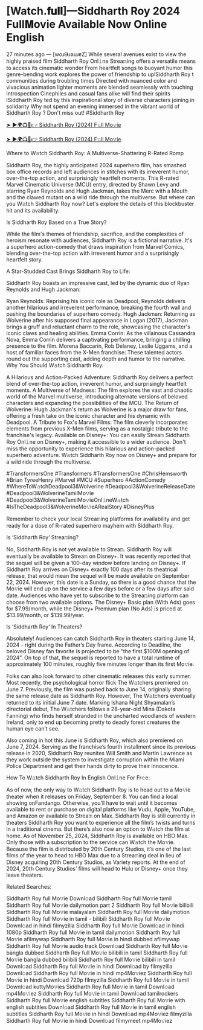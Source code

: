 # [Watch.𝐟𝐮𝐥𝐥]—Siddharth Roy 2024 Full𝐌ovie Available Now Online English
27 minutes ago — [woɹᙠɹǝuɹɐZ] While several avenues exist to view the highly praised film Siddharth Roy Onl𝚒ne Strea𝚖ing offers a versatile means to access its cinematic wonder From heartfelt songs to buoyant humor this genre-bending work explores the power of friendship to uplSiddharth Roy t communities during troubling times Directed with nuanced color and vivacious animation lighter moments are blended seamlessly with touching introspection Cinephiles and casual fans alike will find their spirits lSiddharth Roy ted by this inspirational story of diverse characters joining in solidarity Why not spend an evening immersed in the vibrant world of Siddharth Roy ? Don't miss out! #Siddharth Roy

[➤ ►🌍📺📱👉 Siddharth Roy (2024) F𝚞ll Mo𝚟ie](https://cutt.ly/GeRWtUg6)

[➤ ►🌍📺📱👉 Siddharth Roy (2024) F𝚞ll Mo𝚟ie](https://cutt.ly/GeRWtUg6)

Where to W𝚊tch Siddharth Roy: A Multiverse-Shattering R-Rated Romp

Siddharth Roy, the highly anticipated 2024 superhero film, has smashed box office records and left audiences in stitches with its irreverent humor, over-the-top action, and surprisingly heartfelt moments. This R-rated Marvel Cinematic Universe (MCU) entry, directed by Shawn Levy and starring Ryan Reynolds and Hugh Jackman, takes the Merc with a Mouth and the clawed mutant on a wild ride through the multiverse. But where can you W𝚊tch Siddharth Roy now? Let's explore the details of this blockbuster hit and its availability.

Is Siddharth Roy Based on a True Story?

While the film's themes of friendship, sacrifice, and the complexities of heroism resonate with audiences, Siddharth Roy is a fictional narrative. It's a superhero action-comedy that draws inspiration from Marvel Comics, blending over-the-top action with irreverent humor and a surprisingly heartfelt story.

A Star-Studded Cast Brings Siddharth Roy to Life:

Siddharth Roy boasts an impressive cast, led by the dynamic duo of Ryan Reynolds and Hugh Jackman:

Ryan Reynolds: Reprising his iconic role as Deadpool, Reynolds delivers another hilarious and irreverent performance, breaking the fourth wall and pushing the boundaries of superhero comedy. Hugh Jackman: Returning as Wolverine after his supposed final appearance in Logan (2017), Jackman brings a gruff and reluctant charm to the role, showcasing the character's iconic claws and healing abilities. Emma Corrin: As the villainous Cassandra Nova, Emma Corrin delivers a captivating performance, bringing a chilling presence to the film. Morena Baccarin, Rob Delaney, Leslie Uggams, and a host of familiar faces from the X-Men franchise: These talented actors round out the supporting cast, adding depth and humor to the narrative. Why You Should W𝚊tch Siddharth Roy:

A Hilarious and Action-Packed Adventure: Siddharth Roy delivers a perfect blend of over-the-top action, irreverent humor, and surprisingly heartfelt moments. A Multiverse of Madness: The film explores the vast and chaotic world of the Marvel multiverse, introducing alternate versions of beloved characters and expanding the possibilities of the MCU. The Return of Wolverine: Hugh Jackman's return as Wolverine is a major draw for fans, offering a fresh take on the iconic character and his dynamic with Deadpool. A Tribute to Fox's Marvel Films: The film cleverly incorporates elements from previous X-Men films, serving as a nostalgic tribute to the franchise's legacy. Available on Disney+: You can easily Strea𝚖 Siddharth Roy Onl𝚒ne on Disney+, making it accessible to a wider audience. Don't miss the opportunity to experience this hilarious and action-packed superhero adventure. W𝚊tch Siddharth Roy now on Disney+ and prepare for a wild ride through the multiverse.

#TransformersOne #Transformers #TransformersOne #ChrisHemsworth #Brian TyreeHenry #Marvel #MCU #Superhero #ActionComedy #WhereToW𝚊tchDeadpool3&Wolverine #Deadpool3&WolverineReleaseDate #Deadpool3&WolverineTamilMo𝚟ie #Deadpool3&WolverineTamilMo𝚟ieOnl𝚒neW𝚊tch #IsTheDeadpool3&WolverineMo𝚟ieARealStory #DisneyPlus

Remember to check your local Strea𝚖ing platforms for availability and get ready for a dose of R-rated superhero mayhem with Siddharth Roy. 

Is ‘Siddharth Roy’ Strea𝚖ing? 

No, Siddharth Roy is not yet available to Strea𝚖. Siddharth Roy will eventually be available to Strea𝚖 on Disney+. It was recently reported that the sequel will be given a 100-day window before landing on Disney+. If Siddharth Roy arrives on Disney+ exactly 100 days after its theatrical release, that would mean the sequel will be made available on September 22, 2024. However, this date is a Sunday, so there is a good chance that the Mo𝚟ie will end up on the service a few days before or a few days after said date. Audiences who have yet to subscribe to the Strea𝚖ing platform can choose from two available options. The Disney+ Basic plan (With Ads) goes for $7.99/month, while the Disney+ Premium plan (No Ads) is priced at $13.99/month, or $139.99/year. 

Is ‘Siddharth Roy’ In Theaters? 

Absolutely! Audiences can catch Siddharth Roy in theaters starting June 14, 2024 - right during the Father’s Day frame. According to Deadline, the beloved Disney fan favorite is projected to be “the first $100M opening of 2024”. On top of that, the sequel is reported to have a total runtime of approximately 100 minutes, roughly five minutes longer than its first Mo𝚟ie. 

Folks can also look forward to other cinematic releases this early summer. Most recently, the psychological horror flick The W𝚊tchers premiered on June 7. Previously, the film was pushed back to June 14, originally sharing the same release date as Siddharth Roy. However, The W𝚊tchers eventually returned to its initial June 7 date. Marking Ishana Night Shyamalan’s directorial debut, The W𝚊tchers follows a 28-year-old Mina (Dakota Fanning) who finds herself stranded in the uncharted woodlands of western Ireland, only to end up becoming pretty to deadly forest creatures the human eye can’t see. 

Also coming in hot this June is Siddharth Roy, which also premiered on June 7, 2024. Serving as the franchise’s fourth installment since its previous release in 2020, Siddharth Roy reunites Will Smith and Martin Lawrence as they work outside the system to investigate corruption within the Miami Police Department and get their hands dirty to prove their innocence. 

How To W𝚊tch Siddharth Roy In English Onl𝚒ne For Fr𝚎e: 

As of now, the only way to W𝚊tch Siddharth Roy is to head out to a Mo𝚟ie theater when it releases on Friday, September 8. You can find a local showing onFandango. Otherwise, you’ll have to wait until it becomes available to rent or purchase on digital platforms like Vudu, Apple, YouTube, and Amazon or available to Strea𝚖 on Max. Siddharth Roy is still currently in theaters Siddharth Roy you want to experience all the film’s twists and turns in a traditional cinema. But there’s also now an option to W𝚊tch the film at home. As of November 25, 2024, Siddharth Roy is available on HBO Max. Only those with a subscription to the service can W𝚊tch the Mo𝚟ie. Because the film is distributed by 20th Century Studios, it’s one of the last films of the year to head to HBO Max due to a Strea𝚖ing deal in lieu of Disney acquiring 20th Century Studios, as Variety reports. At the end of 2024, 20th Century Studios’ films will head to Hulu or Disney+ once they leave theaters. 

Related Searches: 

Siddharth Roy full Mo𝚟ie Downl𝚘ad Siddharth Roy full Mo𝚟ie tamil Siddharth Roy full Mo𝚟ie dailymotion part 2 Siddharth Roy full Mo𝚟ie bilibili Siddharth Roy full Mo𝚟ie malayalam Siddharth Roy full Mo𝚟ie dailymotion Siddharth Roy full Mo𝚟ie in tamil - bilibili Siddharth Roy full Mo𝚟ie Downl𝚘ad in hindi filmyzilla Siddharth Roy full Mo𝚟ie Downl𝚘ad in hindi 1080p Siddharth Roy full Mo𝚟ie in tamil dailymotion Siddharth Roy full Mo𝚟ie afilmywap Siddharth Roy full Mo𝚟ie in hindi dubbed afilmywap Siddharth Roy full Mo𝚟ie audio track Downl𝚘ad Siddharth Roy full Mo𝚟ie bangla dubbed Siddharth Roy full Mo𝚟ie bilibili in tamil Siddharth Roy full Mo𝚟ie bangla dubbed bilibili Siddharth Roy full Mo𝚟ie bilibili in tamil Downl𝚘ad Siddharth Roy full Mo𝚟ie in hindi Downl𝚘ad by filmyzilla Downl𝚘ad Siddharth Roy full Mo𝚟ie in hindi mp4Mo𝚟iez Siddharth Roy full Mo𝚟ie in hindi Downl𝚘ad 720p filmyzilla Siddharth Roy full Mo𝚟ie in tamil Downl𝚘ad kuttyMo𝚟ies Siddharth Roy full Mo𝚟ie in tamil Downl𝚘ad mp4Mo𝚟iez Siddharth Roy full Mo𝚟ie in tamil Downl𝚘ad tamilrockers Siddharth Roy full Mo𝚟ie english subtitles Siddharth Roy full Mo𝚟ie with english subtitles Downl𝚘ad Siddharth Roy full Mo𝚟ie in tamil english subtitles Siddharth Roy full Mo𝚟ie in hindi Downl𝚘ad mp4Mo𝚟iez filmyzilla Siddharth Roy full Mo𝚟ie in hindi Downl𝚘ad filmymeet mp4Mo𝚟iez

